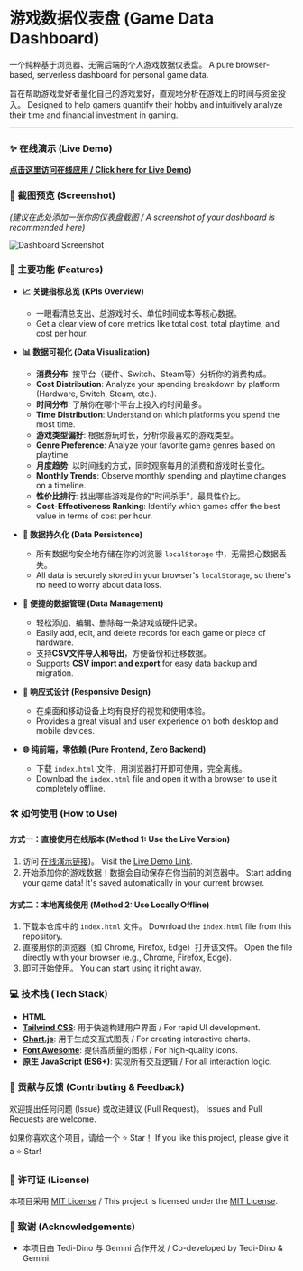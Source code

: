 # 游戏数据仪表盘 (Game Data Dashboard)

一个纯粹基于浏览器、无需后端的个人游戏数据仪表盘。
A pure browser-based, serverless dashboard for personal game data.

旨在帮助游戏爱好者量化自己的游戏爱好，直观地分析在游戏上的时间与资金投入。
Designed to help gamers quantify their hobby and intuitively analyze their time and financial investment in gaming.

---

### ✨ 在线演示 (Live Demo)

**[点击这里访问在线应用 / Click here for Live Demo](https://tedi-dino.github.io/game-data-dashboard/))**

### 📸 截图预览 (Screenshot)

*(建议在此处添加一张你的仪表盘截图 / A screenshot of your dashboard is recommended here)*

![Dashboard Screenshot](在这里替换为截图的URL)

### 🚀 主要功能 (Features)

* **📈 关键指标总览 (KPIs Overview)**
    * 一眼看清总支出、总游戏时长、单位时间成本等核心数据。
    * Get a clear view of core metrics like total cost, total playtime, and cost per hour.

* **📊 数据可视化 (Data Visualization)**
    * **消费分布**: 按平台（硬件、Switch、Steam等）分析你的消费构成。
    * **Cost Distribution**: Analyze your spending breakdown by platform (Hardware, Switch, Steam, etc.).
    * **时间分布**: 了解你在哪个平台上投入的时间最多。
    * **Time Distribution**: Understand on which platforms you spend the most time.
    * **游戏类型偏好**: 根据游玩时长，分析你最喜欢的游戏类型。
    * **Genre Preference**: Analyze your favorite game genres based on playtime.
    * **月度趋势**: 以时间线的方式，同时观察每月的消费和游戏时长变化。
    * **Monthly Trends**: Observe monthly spending and playtime changes on a timeline.
    * **性价比排行**: 找出哪些游戏是你的“时间杀手”，最具性价比。
    * **Cost-Effectiveness Ranking**: Identify which games offer the best value in terms of cost per hour.

* **💾 数据持久化 (Data Persistence)**
    * 所有数据均安全地存储在你的浏览器 `localStorage` 中，无需担心数据丢失。
    * All data is securely stored in your browser's `localStorage`, so there's no need to worry about data loss.

* **💼 便捷的数据管理 (Data Management)**
    * 轻松添加、编辑、删除每一条游戏或硬件记录。
    * Easily add, edit, and delete records for each game or piece of hardware.
    * 支持**CSV文件导入和导出**，方便备份和迁移数据。
    * Supports **CSV import and export** for easy data backup and migration.

* **📱 响应式设计 (Responsive Design)**
    * 在桌面和移动设备上均有良好的视觉和使用体验。
    * Provides a great visual and user experience on both desktop and mobile devices.

* **🌐 纯前端，零依赖 (Pure Frontend, Zero Backend)**
    * 下载 `index.html` 文件，用浏览器打开即可使用，完全离线。
    * Download the `index.html` file and open it with a browser to use it completely offline.

### 🛠️ 如何使用 (How to Use)

#### 方式一：直接使用在线版本 (Method 1: Use the Live Version)
1.  访问 [在线演示链接](https://tedi-dino.github.io/game-data-dashboard/))。
    Visit the [Live Demo Link](https://tedi-dino.github.io/game-data-dashboard/).
2.  开始添加你的游戏数据！数据会自动保存在你当前的浏览器中。
    Start adding your game data! It's saved automatically in your current browser.

#### 方式二：本地离线使用 (Method 2: Use Locally Offline)
1.  下载本仓库中的 `index.html` 文件。
    Download the `index.html` file from this repository.
2.  直接用你的浏览器（如 Chrome, Firefox, Edge）打开该文件。
    Open the file directly with your browser (e.g., Chrome, Firefox, Edge).
3.  即可开始使用。
    You can start using it right away.

### 💻 技术栈 (Tech Stack)

* **HTML**
* **[Tailwind CSS](https://tailwindcss.com/)**: 用于快速构建用户界面 / For rapid UI development.
* **[Chart.js](https://www.chartjs.org/)**: 用于生成交互式图表 / For creating interactive charts.
* **[Font Awesome](https://fontawesome.com/)**: 提供高质量的图标 / For high-quality icons.
* **原生 JavaScript (ES6+)**: 实现所有交互逻辑 / For all interaction logic.

### 🤝 贡献与反馈 (Contributing & Feedback)

欢迎提出任何问题 (Issue) 或改进建议 (Pull Request)。
Issues and Pull Requests are welcome.

如果你喜欢这个项目，请给一个 ⭐ Star！
If you like this project, please give it a ⭐ Star!

### 📄 许可证 (License)

本项目采用 [MIT License](LICENSE) / This project is licensed under the [MIT License](LICENSE).

### 🙏 致谢 (Acknowledgements)

* 本项目由 Tedi-Dino 与 Gemini 合作开发 / Co-developed by Tedi-Dino & Gemini.
